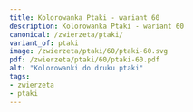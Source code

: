 ```yaml
---
title: Kolorowanka Ptaki - wariant 60
description: Kolorowanka Ptaki - wariant 60
canonical: /zwierzeta/ptaki/
variant_of: ptaki
image: /zwierzeta/ptaki/60/ptaki-60.svg
pdf: /zwierzeta/ptaki/60/ptaki-60.pdf
alt: "Kolorowanki do druku ptaki"
tags:
- zwierzeta
- ptaki
---
```

